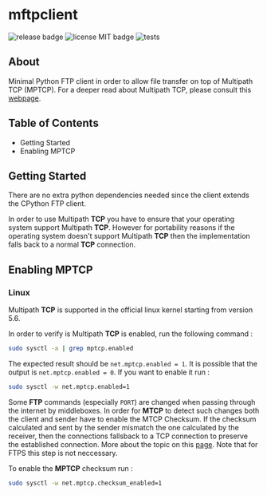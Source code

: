 # mftpclient
![release badge](https://badgen.net/https/ingenzivany.npkn.net/mftpclient-version) ![license MIT badge](https://badgen.net/badge/license/MIT/blue) ![tests](https://github.com/vanyingenzi/mftpclient/actions/workflows/tests.yaml/badge.svg)


## About
Minimal Python FTP client in order to allow file transfer on top of Multipath TCP (MPTCP). For a deeper read about Multipath TCP, please consult this [webpage](https://obonaventure.github.io/mmtp-book/).


## Table of Contents
- Getting Started
- Enabling MPTCP

## Getting Started 

There are no extra python dependencies needed since the client extends the CPython FTP client. 

In order to use Multipath **TCP** you have to ensure that your operating system support Multipath **TCP**. However for portability reasons if the operating system doesn't support Multipath **TCP** then the implementation falls back to a normal **TCP** connection.

## Enabling MPTCP

### Linux

Multipath **TCP** is supported in the official linux kernel starting from version 5.6. 

In order to verify is Multipath **TCP** is enabled, run the following command :

```bash
sudo sysctl -a | grep mptcp.enabled
```

The expected result should be `net.mptcp.enabled = 1`. It is possible that the output is `net.mptcp.enabled = 0`. If you want to enable it run :

```bash
sudo sysctl -w net.mptcp.enabled=1
```

Some **FTP** commands (especially `PORT`) are changed when passing through the internet by middleboxes. In order for **MTCP** to detect such changes both the client and sender have to enable the MTCP Checksum. If the checksum calculated and sent by the sender mismatch the one calculated by the receiver, then the connections fallsback to a TCP connection to preserve the established connection. More about the topic on this [page](https://obonaventure.github.io/mmtp-book/mptcp.html?highlight=ftp#coping-with-middlebox-interference). Note that for FTPS this step is not neccessary.

To enable the **MPTCP** checksum run :

```bash
sudo sysctl -w net.mptcp.checksum_enabled=1
```